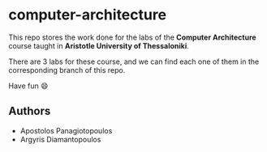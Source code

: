# computer-architecture

This repo stores the work done for the labs of the **Computer Architecture** course taught in **Aristotle University of Thessaloniki**.

There are 3 labs for these course, and we can find each one of them in the corresponding branch of this repo.

Have fun :smile:

## Authors
- Apostolos Panagiotopoulos
- Argyris Diamantopoulos